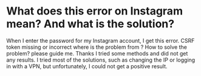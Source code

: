 
# What does this error on Instagram mean? And what is the solution?

When I enter the password for my Instagram account, I get this error.
CSRF token missing or incorrect
where is the problem from ?
How to solve the problem?
please guide me.
Thanks
I tried some methods and did not get any results.
I tried most of the solutions, such as changing the IP or logging in with a VPN, but unfortunately, I could not get a positive result.

        